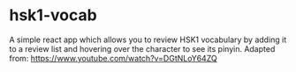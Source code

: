 # hsk1-vocab
A simple react app which allows you to review HSK1 vocabulary by adding it to a review list and hovering over the character to see its pinyin.
Adapted from: https://www.youtube.com/watch?v=DGtNLoY64ZQ
